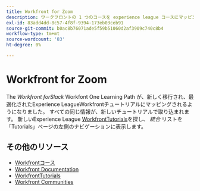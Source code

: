 ```yaml
---
title: Workfront for Zoom
description: ワークフロントの 1 つのコースを experience league コースにマッピング
exl-id: 83add4dd-8c57-4f8f-9394-173eb03ceb91
source-git-commit: b0ac8b76071ade5f59b51060d2af3909c740c8b4
workflow-type: tm+mt
source-wordcount: '83'
ht-degree: 0%

---
```


# Workfront for Zoom

The *Workfront forSlack* Workfont One Learning Path が、新しく移行され、最適化されたExperience LeagueWorkfrontチュートリアルにマッピングされるようになりました。 すべての同じ情報が、新しいチュートリアルで取り込まれます。 新しいExperience League [WorkfrontTutorials](https://experienceleague.adobe.com/docs/workfront-learn/tutorials-workfront/home.html)を探し、 *統合* リストを「Tutorials」ページの左側のナビゲーションに表示します。

## その他のリソース

* [Workfrontコース](https://experienceleague.adobe.com/?lang=en&amp;Solution=Workfront#courses)
* [Workfront Documentation](https://experienceleague.adobe.com/docs/workfront.html)
* [WorkfrontTutorials](https://experienceleague.adobe.com/docs/workfront-learn/tutorials-workfront/home.html)
* [Workfront Communities](https://experienceleaguecommunities.adobe.com/t5/workfront/ct-p/workfront)
